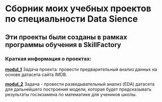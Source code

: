 # **Сборник моих учебных проектов по специальности Data Sience**

## Эти проекты были созданы в рамках программы обучения в SkillFactory

### Краткая информация о проектах:
**[modul_1](https://github.com/Andrej-Ilin/skillfactory_rds/tree/main/modul_1)** Задача проекта: провести предварительный анализ данных на основе датасета сайта IMDB.

**[modul_2](https://github.com/Andrej-Ilin/skillfactory_rds/tree/main/%230_project_2-анализ_данных)**  Задача - провести разведывательный анализ (EDA) датасета для дальнейшего построения модели, которая будет предсказывать результаты госэкзамена по математике для учеников школы.
